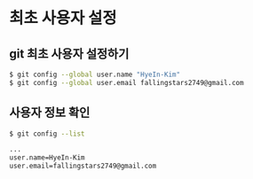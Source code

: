 # 최초 사용자 설정
## git 최초 사용자 설정하기
```bash
$ git config --global user.name "HyeIn-Kim"
$ git config --global user.email fallingstars2749@gmail.com
```

## 사용자 정보 확인
```bash
$ git config --list

...
user.name=HyeIn-Kim
user.email=fallingstars2749@gmail.com
```